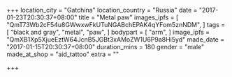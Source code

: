 +++
location_city = "Gatchina"
location_country = "Russia"
date = "2017-01-23T20:30:37+08:00"
title = "Metal paw"
images_ipfs = [
  "QmT73Wb2cF54u8GWwxwFkUTuNGABchEPAK4qYFom5znNDM",
]
tags = [
  "black and gray",
  "metal",
  "paw",
]
bodypart = [
  "arm",
]
image_ipfs = "QmXB1Xp5XjueEztW64JcnB5JGBt3xAMoZW1U6P9a8Hi5yd"
made_date = "2017-01-15T20:30:37+08:00"
duration_mins = 180
gender = "male"
made_at_shop = "aid_tattoo"
extra = ""

+++

